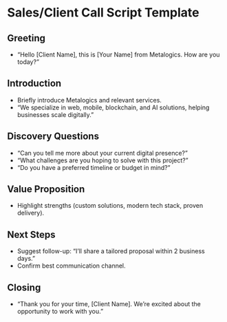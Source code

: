 # Sales/Client Call Script Template

## Greeting
- “Hello [Client Name], this is [Your Name] from Metalogics. How are you today?”

## Introduction
- Briefly introduce Metalogics and relevant services.
- “We specialize in web, mobile, blockchain, and AI solutions, helping businesses scale digitally.”

## Discovery Questions
- “Can you tell me more about your current digital presence?”
- “What challenges are you hoping to solve with this project?”
- “Do you have a preferred timeline or budget in mind?”

## Value Proposition
- Highlight strengths (custom solutions, modern tech stack, proven delivery).

## Next Steps
- Suggest follow-up: “I’ll share a tailored proposal within 2 business days.”
- Confirm best communication channel.

## Closing
- “Thank you for your time, [Client Name]. We’re excited about the opportunity to work with you.”
